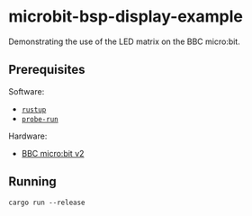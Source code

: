 # microbit-bsp-display-example

Demonstrating the use of the LED matrix on the BBC micro:bit.


## Prerequisites

Software:

* [`rustup`](https://rustup.rs/)
* [`probe-run`](https://github.com/knurling-rs/probe-run)

Hardware:

* [BBC micro:bit v2](https://microbit.org/)

## Running

```
cargo run --release
```
